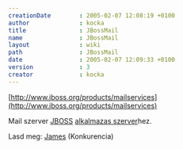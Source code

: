 ```yaml
---
creationDate        : 2005-02-07 12:08:19 +0100 
author              : kocka 
title               : JBossMail 
name                : JBossMail 
layout              : wiki 
path                : JBossMail 
date                : 2005-02-07 12:09:33 +0100 
version             : 3 
creator             : kocka 
---
```

[http://www.jboss.org/products/mailservices](http://www.jboss.org/products/mailservices)

Mail szerver [JBOSS](jboss.html) [alkalmazas szerver](Alkalmazas%20Szerver.html)hez.

Lasd meg: [James](james.html) (Konkurencia)

